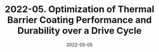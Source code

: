 ---
title: "2022-05. Optimization of Thermal Barrier Coating Performance and Durability over a Drive Cycle"
collection: publications
permalink: 
excerpt:
date: 2022-05-05
venue: 'International Journal of Engine Research'
paperurl: 'https://doi.org/10.1177/14680874221089072'
citation: '<b>Koutsakis, G.</b> and J.B. Ghandhi, "Optimization of Thermal Barrier Coating Performance and Durability over a Drive Cycle", <i>International Journal of Engine Research</i> (2022)'
---